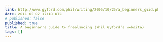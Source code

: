 ```yaml
---
link: http://www.gyford.com/phil/writing/2006/10/26/a_beginners_guid.php
date: 2011-05-07 17:18 UTC
# published: false
published: true
title: A beginner's guide to freelancing (Phil Gyford’s website)
tags: []
---
```



